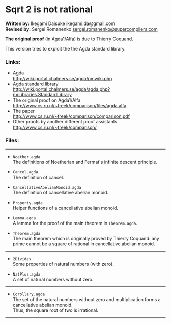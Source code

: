 # Sqrt 2 is not rational

**Written by:** Ikegami Daisuke <ikegami.da@gmail.com>  
**Revised by:** Sergei Romanenko <sergei.romanenko@supercompilers.com>

**The original proof** (in Agda1/Alfa) is due to Thierry Coquand.

This version tries to exploit the the Agda standard library.

### Links:

* Agda  
  <http://wiki.portal.chalmers.se/agda/pmwiki.php>
* Agda standard library  
  <http://wiki.portal.chalmers.se/agda/agda.php?n=Libraries.StandardLibrary>
* The original proof on Agda1/Alfa  
  <http://www.cs.ru.nl/~freek/comparison/files/agda.alfa>
* The paper  
  <http://www.cs.ru.nl/~freek/comparison/comparison.pdf>
* Other proofs by another different proof assistants  
  <http://www.cs.ru.nl/~freek/comparison/>

### Files:

---

* `Noether.agda`  
  The definitions of Noetherian and Fermat's infinite descent principle.

* `Cancel.agda`  
  The definition of cancel.

* `CancellativeAbelianMonoid.agda`  
  The definition of cancellative abelian monoid.

* `Property.agda`  
  Helper functions of a cancellative abelian monoid.

* `Lemma.agda`  
  A lemma for the proof of the main theorem in `Theorem.agda`.

* `Theorem.agda`  
  The main theorem which is originally proved by Thierry Coquand:
  any prime cannot be a square of rational in cancellative
  abelian monoid.

---

* `2Divides`  
  Some properties of natural numbers (with zero).

* `NatPlus.agda`  
  A set of natural numbers without zero.

---

* `Corollary.agda`  
  The set of the natural numbers without zero and  multiplication
  forms a cancellative abelian monoid.  
  Thus, the square root of two is irrational.

---
